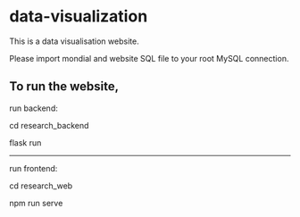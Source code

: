 # data-visualization

This is a data visualisation website.


Please import mondial and website SQL file to your root MySQL connection.


To run the website,
-----------------------------

run backend:

cd research_backend

flask run

------------------------------
run frontend:

cd research_web

npm run serve

